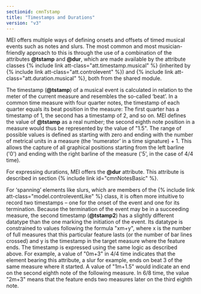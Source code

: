 ```yaml
---
sectionid: cmnTstamp
title: "Timestamps and Durations"
version: "v3"
---
```


MEI offers multiple ways of defining onsets and offsets of timed musical events such as notes and slurs. The most common and most musician-friendly approach to this is through the use of a combination of the attributes **@tstamp** and **@dur**, which are made available by the attribute classes {% include link att-class="att.timestamp.musical" %} (inherited by {% include link att-class="att.controlevent" %}) and {% include link att-class="att.duration.musical" %}, both from the shared module.

The timestamp (**@tstamp**) of a musical event is calculated in relation to the meter of the current measure and resembles the so-called ‘beat’. In a common time measure with four quarter notes, the timestamp of each quarter equals its beat position in the measure: The first quarter has a timestamp of 1, the second has a timestamp of 2, and so on. MEI defines the value of **@tstamp** as a real number; the second eighth note position in a measure would thus be represented by the value of "1.5". The range of possible values is defined as starting with zero and ending with the number of metrical units in a measure (the ‘numerator’ in a time signature) + 1. This allows the capture of all graphical positions starting from the left barline ('0') and ending with the right barline of the measure ('5', in the case of 4/4 time).

For expressing durations, MEI offers the **@dur** attribute. This attribute is described in section {% include link id="cmnNotesBasic" %}.

For ‘spanning’ elements like slurs, which are members of the {% include link att-class="model.controleventLike" %} class, it is often more intuitive to record two timestamps – one for the onset of the event and one for its termination. Because the termination of the event may be in a succeeding measure, the second timestamp (**@tstamp2**) has a slightly different datatype than the one marking the initiation of the event. Its datatype is constrained to values following the formula "xm+y", where x is the number of full measures that this particular feature lasts (or the number of bar lines crossed) and y is the timestamp in the target measure where the feature ends. The timestamp is expressed using the same logic as described above. For example, a value of "0m+3" in 4/4 time indicates that the element bearing this attribute, a slur for example, ends on beat 3 of the same measure where it started. A value of "1m+1.5" would indicate an end on the second eighth note of the following measure. In 6/8 time, the value "2m+3" means that the feature ends two measures later on the third eighth note.
